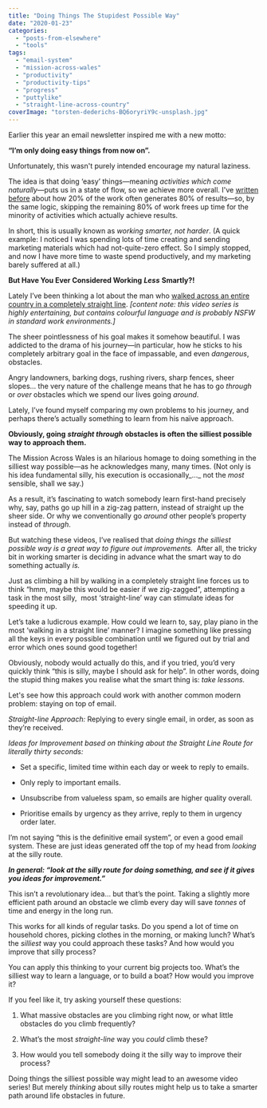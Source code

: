 ```yaml
---
title: "Doing Things The Stupidest Possible Way"
date: "2020-01-23"
categories: 
  - "posts-from-elsewhere"
  - "tools"
tags: 
  - "email-system"
  - "mission-across-wales"
  - "productivity"
  - "productivity-tips"
  - "progress"
  - "puttylike"
  - "straight-line-across-country"
coverImage: "torsten-dederichs-BQ6oryriY9c-unsplash.jpg"
---
```


Earlier this year an email newsletter inspired me with a new motto:

**“I’m only doing easy things from now on”.**

<!--more-->

Unfortunately, this wasn't purely intended encourage my natural laziness.

The idea is that doing ‘easy’ things—meaning _activities which come naturally_—puts us in a state of flow, so we achieve more overall. I've [written before](https://puttylike.com/when-learning-gets-hard/) about how 20% of the work often generates 80% of results—so, by the same logic, skipping the remaining 80% of work frees up time for the minority of activities which actually achieve results.

In short, this is usually known as _working smarter, not harder_. (A quick example: I noticed I was spending lots of time creating and sending marketing materials which had not-quite-zero effect. So I simply stopped, and now I have more time to waste spend productively, and my marketing barely suffered at all.)

**But Have You Ever Considered Working** **_Less_** **Smartly?!**

Lately I’ve been thinking a lot about the man who [walked across an entire country in a completely straight line](https://www.youtube.com/watch?v=M7w986ni7_g). _\[content note: this video series is highly entertaining, but contains colourful language and is probably NSFW in standard work environments.\]_

The sheer pointlessness of his goal makes it somehow beautiful. I was addicted to the drama of his journey—in particular, how he sticks to his completely arbitrary goal in the face of impassable, and even _dangerous_, obstacles.

Angry landowners, barking dogs, rushing rivers, sharp fences, sheer slopes… the very nature of the challenge means that he has to go _through_ or _over_ obstacles which we spend our lives going _around_.

Lately, I’ve found myself comparing my own problems to his journey, and perhaps there’s actually something to learn from his naïve approach.

**Obviously, going** **_straight through_** **obstacles is often the silliest possible way to approach them.**

The Mission Across Wales is an hilarious homage to doing something in the silliest way possible—as he acknowledges many, many times. (Not only is his idea fundamental silly, his execution is occasionally_…_ not the _most_ sensible, shall we say.)

As a result, it’s fascinating to watch somebody learn first-hand precisely why, say, paths go up hill in a zig-zag pattern, instead of straight up the sheer side. Or why we conventionally go _around_ other people’s property instead of _through_.

But watching these videos, I’ve realised that _doing things the silliest possible way is a great way to figure out improvements._  After all, the tricky bit in working smarter is deciding in advance what the smart way to do something actually _is._

Just as climbing a hill by walking in a completely straight line forces us to think “hmm, maybe this would be easier if we zig-zagged”, attempting a task in the most silly,  most ‘straight-line’ way can stimulate ideas for speeding it up.

Let’s take a ludicrous example. How could we learn to, say, play piano in the most ‘walking in a straight line’ manner? I imagine something like pressing all the keys in every possible combination until we figured out by trial and error which ones sound good together!

Obviously, nobody would actually do this, and if you tried, you’d very quickly think “this is silly, maybe I should ask for help”. In other words, doing the stupid thing makes you realise what the smart thing is: _take lessons._

Let's see how this approach could work with another common modern problem: staying on top of email.

_Straight-line Approach:_ Replying to every single email, in order, as soon as they’re received.

_Ideas for Improvement based on thinking about the Straight Line Route for literally thirty seconds:_ 

- Set a specific, limited time within each day or week to reply to emails. 

- Only reply to important emails. 

- Unsubscribe from valueless spam, so emails are higher quality overall.

- Prioritise emails by urgency as they arrive, reply to them in urgency order later.

I’m not saying “this is the definitive email system”, or even a good email system. These are just ideas generated off the top of my head from _looking_ at the silly route.

**_In general: “look at the silly route for doing something, and see if it gives you ideas for improvement.”_**

This isn’t a revolutionary idea… but that’s the point. Taking a slightly more efficient path around an obstacle we climb every day will save _tonnes_ of time and energy in the long run.

This works for all kinds of regular tasks. Do you spend a lot of time on household chores, picking clothes in the morning, or making lunch? What’s the _silliest_ way you could approach these tasks? And how would you improve that silly process?

You can apply this thinking to your current big projects too. What’s the silliest way to learn a language, or to build a boat? How would you improve it?

If you feel like it, try asking yourself these questions:

1. What massive obstacles are you climbing right now, or what little obstacles do you climb frequently? 

3. What’s the most _straight-line_ way you _could_ climb these?

5. How would you tell somebody doing it the silly way to improve their process?

Doing things the silliest possible way might lead to an awesome video series! But merely _thinking_ about silly routes might help us to take a smarter path around life obstacles in future.
